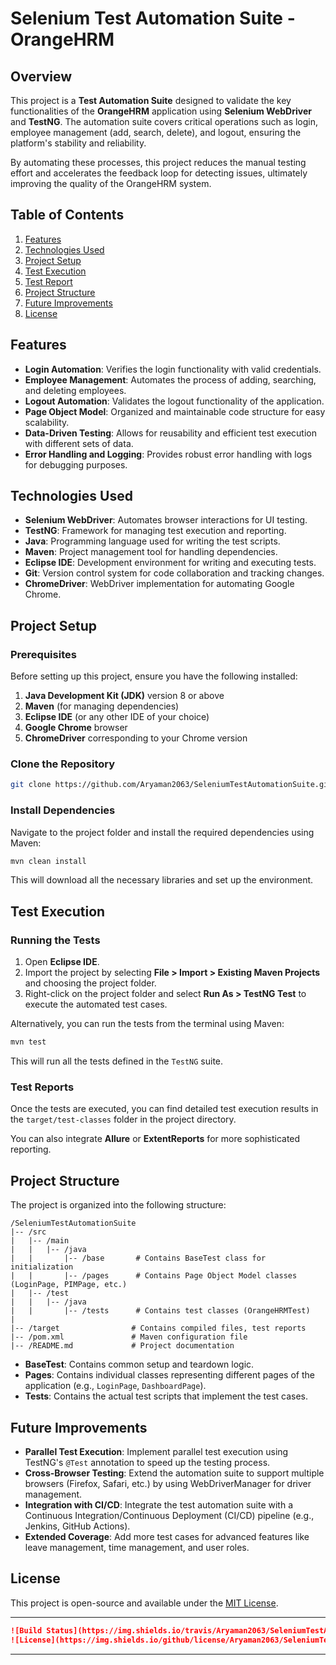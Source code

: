 


# **Selenium Test Automation Suite - OrangeHRM**

## Overview

This project is a **Test Automation Suite** designed to validate the key functionalities of the **OrangeHRM** application using **Selenium WebDriver** and **TestNG**. The automation suite covers critical operations such as login, employee management (add, search, delete), and logout, ensuring the platform's stability and reliability.

By automating these processes, this project reduces the manual testing effort and accelerates the feedback loop for detecting issues, ultimately improving the quality of the OrangeHRM system.

## Table of Contents

1. [Features](#features)
2. [Technologies Used](#technologies-used)
3. [Project Setup](#project-setup)
4. [Test Execution](#test-execution)
5. [Test Report](#test-report)
6. [Project Structure](#project-structure)
7. [Future Improvements](#future-improvements)
8. [License](#license)

## Features

- **Login Automation**: Verifies the login functionality with valid credentials.
- **Employee Management**: Automates the process of adding, searching, and deleting employees.
- **Logout Automation**: Validates the logout functionality of the application.
- **Page Object Model**: Organized and maintainable code structure for easy scalability.
- **Data-Driven Testing**: Allows for reusability and efficient test execution with different sets of data.
- **Error Handling and Logging**: Provides robust error handling with logs for debugging purposes.

## Technologies Used

- **Selenium WebDriver**: Automates browser interactions for UI testing.
- **TestNG**: Framework for managing test execution and reporting.
- **Java**: Programming language used for writing the test scripts.
- **Maven**: Project management tool for handling dependencies.
- **Eclipse IDE**: Development environment for writing and executing tests.
- **Git**: Version control system for code collaboration and tracking changes.
- **ChromeDriver**: WebDriver implementation for automating Google Chrome.

## Project Setup

### Prerequisites

Before setting up this project, ensure you have the following installed:

1. **Java Development Kit (JDK)** version 8 or above
2. **Maven** (for managing dependencies)
3. **Eclipse IDE** (or any other IDE of your choice)
4. **Google Chrome** browser
5. **ChromeDriver** corresponding to your Chrome version

### Clone the Repository

```bash
git clone https://github.com/Aryaman2063/SeleniumTestAutomationSuite.git
```

### Install Dependencies

Navigate to the project folder and install the required dependencies using Maven:

```bash
mvn clean install
```

This will download all the necessary libraries and set up the environment.

## Test Execution

### Running the Tests

1. Open **Eclipse IDE**.
2. Import the project by selecting **File > Import > Existing Maven Projects** and choosing the project folder.
3. Right-click on the project folder and select **Run As > TestNG Test** to execute the automated test cases.

Alternatively, you can run the tests from the terminal using Maven:

```bash
mvn test
```

This will run all the tests defined in the `TestNG` suite.

### Test Reports

Once the tests are executed, you can find detailed test execution results in the `target/test-classes` folder in the project directory.

You can also integrate **Allure** or **ExtentReports** for more sophisticated reporting.

## Project Structure

The project is organized into the following structure:

```
/SeleniumTestAutomationSuite
|-- /src
|   |-- /main
|   |   |-- /java
|   |       |-- /base       # Contains BaseTest class for initialization
|   |       |-- /pages      # Contains Page Object Model classes (LoginPage, PIMPage, etc.)
|   |-- /test
|   |   |-- /java
|   |       |-- /tests      # Contains test classes (OrangeHRMTest)
|
|-- /target                # Contains compiled files, test reports
|-- /pom.xml               # Maven configuration file
|-- /README.md             # Project documentation
```

- **BaseTest**: Contains common setup and teardown logic.
- **Pages**: Contains individual classes representing different pages of the application (e.g., `LoginPage`, `DashboardPage`).
- **Tests**: Contains the actual test scripts that implement the test cases.

## Future Improvements

- **Parallel Test Execution**: Implement parallel test execution using TestNG's `@Test` annotation to speed up the testing process.
- **Cross-Browser Testing**: Extend the automation suite to support multiple browsers (Firefox, Safari, etc.) by using WebDriverManager for driver management.
- **Integration with CI/CD**: Integrate the test automation suite with a Continuous Integration/Continuous Deployment (CI/CD) pipeline (e.g., Jenkins, GitHub Actions).
- **Extended Coverage**: Add more test cases for advanced features like leave management, time management, and user roles.

## License

This project is open-source and available under the [MIT License](LICENSE).

---



```md
![Build Status](https://img.shields.io/travis/Aryaman2063/SeleniumTestAutomationSuite.svg)
![License](https://img.shields.io/github/license/Aryaman2063/SeleniumTestAutomationSuite.svg)
```

---

